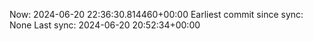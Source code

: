 Now: 2024-06-20 22:36:30.814460+00:00 Earliest commit since sync: None Last sync: 2024-06-20 20:52:34+00:00
